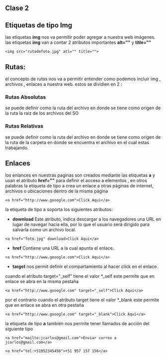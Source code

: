 ## Clase 2

## Etiquetas de tipo Img
las etiquetas **img** nos va permitir poder agregar a nuestra web imágenes.
las etiquetas **img** van a contar 2 atributos importantes **alt=""** y **title=""**

````````
<img src="rutadefoto.jpg" atl="" title="">

````````


## Rutas:
el concepto de rutas nos va a permitir entender como podemos incluir img , archivos , enlaces a nuestra web.
estos se dividien en 2 :

### Rutas Absolutas
se puede definir como la ruta del archivo en donde se tiene como origen de la ruta la raiz de los archivos del SO

### Rutas Relativas
se puede definir como la ruta del archivo en donde se tiene como origen de la ruta de la carpeta en donde se encuentra el archivo en el cual estas trabajando.




## Enlaces
los enlances en nuestras paginas son creados mediante las etiquetas **a** y usan el atributo **href=""** para definir el acceso a elementos , en otros palabras la etiqueta de tipo a crea un enlace a otras páginas de internet, archivos o ubicaciones dentro de la misma página

````````
<a href="http://www.gooogle.com">Click Aqui</a>

````````


la etiqueta de tipo a soporta los siguientes atributos:

* **download** Este atributo, indica descargar a los navegadores una URL en lugar de navegar hacia ella, por lo que el usuario será dirigido para salvarla como un archivo local. 


````````
<a href="foto.jpg" download>Click Aqui</a>
````````


* **href** Contiene una URL a la cual apunta el enlace.

````````
<a href="http://www.gooogle.com">Click Aqui</a>
````````
* **target** nos permit definir el compartamiento al hacer click en el enlace.

cuando el atributo target="_self" tiene el valor *_self este permite que en enlace se abra en la misma pestaña
````````
<a href="http://www.gooogle.com" target="_self">Click Aqui</a>
````````
por el contrario cuando el atributo target tiene el valor *_blank este permite que en enlace se abra en otra pestaña
````````
<a href="http://www.gooogle.com" target="_blank">Click Aqui</a>
````````


la etiqueta de tipo **a** también nos permite tener llamados de acción del siguiente tipo

````````
<a href="mailto:jcarlos@gmail.com">Enviar correo a jcarlos@gmail.com</a>
````````
````````
<a href="tel:+51952345456">+51 957 157 156</a>
````````


